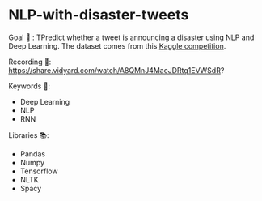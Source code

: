 # NLP-with-disaster-tweets

Goal 🎯 : TPredict whether a tweet is announcing a disaster using NLP and Deep Learning. The dataset comes from this [Kaggle competition](https://www.kaggle.com/c/nlp-getting-started).

Recording 🎥: https://share.vidyard.com/watch/A8QMnJ4MacJDRtq1EVWSdR?

Keywords 🔑:
- Deep Learning
- NLP
- RNN

Libraries 📚:
- Pandas
- Numpy
- Tensorflow
- NLTK
- Spacy
